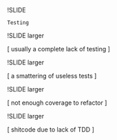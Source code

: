
!SLIDE

    Testing 

!SLIDE larger

[ usually a complete lack of testing ]
             
!SLIDE larger

[ a smattering of useless tests ]

!SLIDE larger

[ not enough coverage to refactor ]

!SLIDE larger

[ shitcode due to lack of TDD ]

